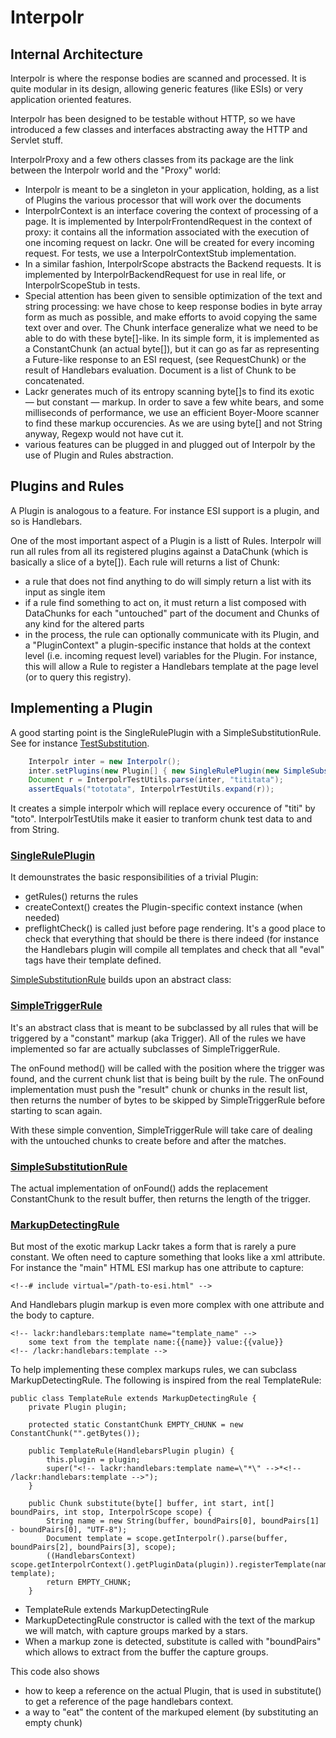 Interpolr
=========

Internal Architecture
---------------------

Interpolr is where the response bodies are scanned and processed. It is quite modular in its design, allowing
generic features (like ESIs) or very application oriented features.

Interpolr has been designed to be testable without HTTP, so we have introduced a few classes and interfaces
abstracting away the HTTP and Servlet stuff.

InterpolrProxy and a few others classes from its package are the link between the Interpolr world and the
"Proxy" world:

- Interpolr is meant to be a singleton in your application, holding, as a list of Plugins the various processor
  that will work over the documents
- InterpolrContext is an interface covering the context of processing of a page. It is implemented by
  InterpolrFrontendRequest in the context of proxy: it contains all the information associated with the execution
  of one incoming request on lackr. One will be created for every incoming request.
  For tests, we use a InterpolrContextStub implementation.
- In a similar fashion, InterpolrScope abstracts the Backend requests. It is implemented by InterpolrBackendRequest
  for use in real life, or InterpolrScopeStub in tests.
- Special attention has been given to sensible optimization of the text and string processing: we have chose to keep
  response bodies in byte array form as much as possible, and make efforts to avoid copying the same text over and
  over. The Chunk interface generalize what we need to be able to do with these byte[]-like. In its simple form, it is 
  implemented as a ConstantChunk (an actual byte[]), but it can go as far as representing a Future-like response to
  an ESI request, (see RequestChunk) or the result of Handlebars evaluation. Document is a list of Chunk to be 
  concatenated.
- Lackr generates much of its entropy scanning byte[]s to find its exotic — but constant — markup. In order to save
  a few white bears, and some milliseconds of performance, we use an efficient Boyer-Moore scanner to find these
  markup occurencies. As we are using byte[] and not String anyway, Regexp would not have cut it.
- various features can be plugged in and plugged out of Interpolr by the use of Plugin and Rules abstraction.

Plugins and Rules
-----------------

A Plugin is analogous to a feature. For instance ESI support is a plugin, and so is Handlebars.

One of the most important aspect of a Plugin is a listt of Rules. Interpolr will run all rules from all
its registered plugins against a DataChunk (which is basically a slice of a byte[]). Each rule will returns
a list of Chunk:
- a rule that does not find anything to do will simply return a list with its input as single item
- if a rule find something to act on, it must return a list composed with DataChunks for each "untouched" part
  of the document and Chunks of any kind for the altered parts
- in the process, the rule can optionally communicate with its Plugin, and a "PluginContext" a plugin-specific
  instance that holds at the context level (i.e. incoming request level) variables for the Plugin.
  For instance, this will allow a Rule to register a Handlebars template at the page level (or to query this registry).

Implementing a Plugin
---------------------

A good starting point is the SingleRulePlugin with a SimpleSubstitutionRule. See for instance 
[TestSubstitution](/src/test/java/com/fotonauts/lackr/TestSimpleSubstitution.java).

```java
    Interpolr inter = new Interpolr();
    inter.setPlugins(new Plugin[] { new SingleRulePlugin(new SimpleSubstitutionRule("titi", "toto")) });
    Document r = InterpolrTestUtils.parse(inter, "tititata");
    assertEquals("tototata", InterpolrTestUtils.expand(r));
```

It creates a simple interpolr which will replace every occurence of "titi" by "toto". InterpolrTestUtils make
it easier to tranform chunk test data to and from String.

### [SingleRulePlugin](/src/main/java/com/fotonauts/lackr/interpolr/plugins/SingleRulePlugin.java)

It demounstrates the basic responsibilities of a trivial Plugin:
- getRules() returns the rules
- createContext() creates the Plugin-specific context instance (when needed)
- preflightCheck() is called just before page rendering. It's a good place to check that everything that should
  be there is there indeed (for instance the Handlebars plugin will compile all templates and check that all "eval"
  tags have their template defined.

[SimpleSubstitutionRule](/src/main/java/com/fotonauts/lackr/interpolr/plugins/SimpleSubstitutionRule.java) builds
upon an abstract class:

### [SimpleTriggerRule](/src/main/java/com/fotonauts/lackr/interpolr/plugins/SimpleTriggerRule.java) 

It's an abstract class that is meant to be subclassed by all rules that will be triggered by a "constant" markup
(aka Trigger). All of the rules we have implemented so far are actually subclasses of SimpleTriggerRule.

The onFound method() will be called with the position where the trigger was found, and the current chunk list that
is being built by the rule. The onFound implementation must push the "result" chunk or chunks in the result list,
then returns the number of bytes to be skipped by SimpleTriggerRule before starting to scan again.

With these simple convention, SimpleTriggerRule will take care of dealing with the untouched chunks to create
before and after the matches.

### [SimpleSubstitutionRule](/src/main/java/com/fotonauts/lackr/interpolr/plugins/SimpleSubstitutionRule.java)

The actual implementation of onFound() adds the replacement ConstantChunk to the result buffer, then returns
the length of the trigger.

### [MarkupDetectingRule](/src/main/java/com/fotonauts/lackr/interpolr/plugins/MarkupDetectingRule.java)

But most of the exotic markup Lackr takes a form that is rarely a pure constant. We often need to capture something
that looks like a xml attribute. For instance the "main" HTML ESI markup has one attribute to capture:

```
<!--# include virtual="/path-to-esi.html" -->
```

And Handlebars plugin markup is even more complex with one attribute and the body to capture.

```
<!-- lackr:handlebars:template name="template_name" -->
    some text from the template name:{{name}} value:{{value}}
<!-- /lackr:handlebars:template -->
```

To help implementing these complex markups rules, we can subclass MarkupDetectingRule. The following is inspired from
the real TemplateRule:

```
public class TemplateRule extends MarkupDetectingRule {
    private Plugin plugin;

    protected static ConstantChunk EMPTY_CHUNK = new ConstantChunk("".getBytes());

    public TemplateRule(HandlebarsPlugin plugin) {
        this.plugin = plugin;
        super("<!-- lackr:handlebars:template name=\"*\" -->*<!-- /lackr:handlebars:template -->");
    }

    public Chunk substitute(byte[] buffer, int start, int[] boundPairs, int stop, InterpolrScope scope) {
        String name = new String(buffer, boundPairs[0], boundPairs[1] - boundPairs[0], "UTF-8");
        Document template = scope.getInterpolr().parse(buffer, boundPairs[2], boundPairs[3], scope);
        ((HandlebarsContext) scope.getInterpolrContext().getPluginData(plugin)).registerTemplate(name, template);
        return EMPTY_CHUNK;
    }
```

- TemplateRule extends MarkupDetectingRule
- MarkupDetectingRule constructor is called with the text of the markup we will match, with capture groups marked by a
  stars.
- When a markup zone is detected, substitute is called with "boundPairs" which allows to extract from the buffer the
  capture groups.

This code also shows 
- how to keep a reference on the actual Plugin, that is used in substitute() to get a reference of
the page handlebars context.
- a way to "eat" the content of the markuped element (by substituting an empty chunk)
